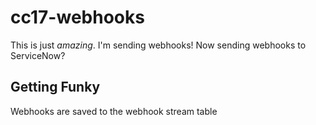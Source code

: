 # cc17-webhooks
This is just _amazing_. I'm sending webhooks!
Now sending webhooks to ServiceNow?

## Getting Funky
Webhooks are saved to the webhook stream table
